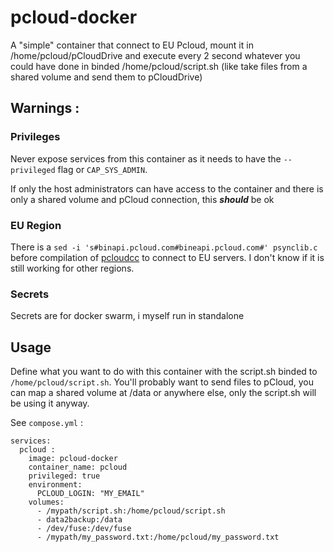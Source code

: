 # pcloud-docker

A "simple" container that connect to EU Pcloud, mount it in /home/pcloud/pCloudDrive and execute every 2 second whatever you could have done in binded /home/pcloud/script.sh (like take files from a shared volume and send them to pCloudDrive)

## Warnings : 
### Privileges
Never expose services from this container as it needs to have the `--privileged` flag or `CAP_SYS_ADMIN`. 

If only the host administrators can have access to the container and there is only a shared volume and pCloud connection, this ***should*** be ok

### EU Region
There is a `sed -i 's#binapi.pcloud.com#bineapi.pcloud.com#' psynclib.c` before compilation of [pcloudcc](https://github.com/pcloudcom/console-client) to connect to EU servers. I don't know if it is still working for other regions.

### Secrets
Secrets are for docker swarm, i myself run in standalone

## Usage

Define what you want to do with this container with the script.sh binded to `/home/pcloud/script.sh`. You'll probably want to send files to pCloud, you can map a shared volume at /data or anywhere else, only the script.sh will be using it anyway.

See `compose.yml` :

```
services:
  pcloud : 
    image: pcloud-docker
    container_name: pcloud
    privileged: true
    environment:
      PCLOUD_LOGIN: "MY_EMAIL"
    volumes:
      - /mypath/script.sh:/home/pcloud/script.sh
      - data2backup:/data
      - /dev/fuse:/dev/fuse
      - /mypath/my_password.txt:/home/pcloud/my_password.txt
```      

